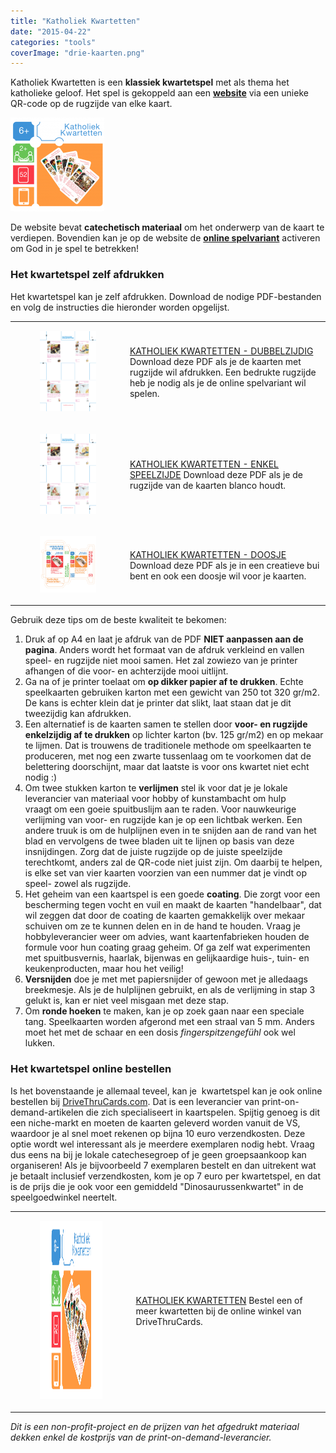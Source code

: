 ```yaml
---
title: "Katholiek Kwartetten"
date: "2015-04-22"
categories: "tools"
coverImage: "drie-kaarten.png"
---
```


Katholiek Kwartetten is een **klassiek kwartetspel** met als thema het katholieke geloof. Het spel is gekoppeld aan een [**website**](http://kwartet.gelovenleren.net/ "Katholiek Kwartetten") via een unieke QR-code op de rugzijde van elke kaart. 

<!--more-->

![Katholiek Kwartetten](images/het-spel1-150x150.png)

De website bevat **catechetisch materiaal** om het onderwerp van de kaart te verdiepen. Bovendien kan je op de website de [**online spelvariant**](/blog/katholiek-kwartetten-met-online-kwis "Kwatholiek Kwartetten met online kwis") activeren om God in je spel te betrekken!

### Het kwartetspel zelf afdrukken

Het kwartetspel kan je zelf afdrukken. Download de nodige PDF-bestanden en volg de instructies die hieronder worden opgelijst.

<table class=""><tbody><tr><td><figure><a href="https://storage.googleapis.com/geloven-leren/kwartet/kwartet-om-zelf-af-te-drukken.pdf" target="_blank" rel="noreferrer noopener" aria-label="￼ (opent in een nieuwe tab)"><img width="484" src="images/kwartet-4-up.png" alt="Katholieke kwartetten 4-up PDF dubbelzijdig"></a></figure></td><td><a href="https://storage.googleapis.com/geloven-leren/kwartet/kwartet-om-zelf-af-te-drukken.pdf" target="_blank" rel="noreferrer noopener" aria-label=" (opent in een nieuwe tab)">KATHOLIEK KWARTETTEN - DUBBELZIJDIG</a> Download deze PDF als je de kaarten met rugzijde wil afdrukken.&nbsp;Een bedrukte rugzijde heb je nodig als je de online spelvariant wil spelen.</td></tr><tr><td><figure><a href="https://storage.googleapis.com/geloven-leren/kwartet/kwartet-om-zelf-af-te-drukken-enkelzijdig.pdf" target="_blank" rel="noreferrer noopener" aria-label="￼ (opent in een nieuwe tab)"><img width="484" src="images/kwartet-4-up.png" alt="Katholieke kwartetten 4-up PDF voorzijde"></a></figure></td><td><a href="https://storage.googleapis.com/geloven-leren/kwartet/kwartet-om-zelf-af-te-drukken-enkelzijdig.pdf" target="_blank" rel="noreferrer noopener" aria-label=" (opent in een nieuwe tab)">KATHOLIEK KWARTETTEN - ENKEL SPEELZIJDE</a> Download deze PDF als je de rugzijde van de kaarten blanco houdt.</td></tr><tr><td><figure><a href="https://storage.googleapis.com/geloven-leren/kwartet/katholiek-kwartetten-doosje.pdf" target="_blank" rel="noreferrer noopener" aria-label="￼ (opent in een nieuwe tab)"><img width="484" src="images/doosje.png" alt="Katholieke kwartetten PDF doosje"></a></figure></td><td><a href="https://storage.googleapis.com/geloven-leren/kwartet/katholiek-kwartetten-doosje.pdf" target="_blank" rel="noreferrer noopener" aria-label=" (opent in een nieuwe tab)">KATHOLIEK KWARTETTEN - DOOSJE</a> Download deze PDF als je in een creatieve bui bent en ook een doosje wil voor je kaarten.</td></tr></tbody></table>

Gebruik deze tips om de beste kwaliteit te bekomen:

1. Druk af op A4 en laat je afdruk van de PDF **NIET aanpassen aan de pagina**. Anders wordt het formaat van de afdruk verkleind en vallen speel- en rugzijde niet mooi samen. Het zal zowiezo van je printer afhangen of die voor- en achterzijde mooi uitlijnt.
2. Ga na of je printer toelaat om **op dikker papier af te drukken**. Echte speelkaarten gebruiken karton met een gewicht van 250 tot 320 gr/m2. De kans is echter klein dat je printer dat slikt, laat staan dat je dit tweezijdig kan afdrukken.
3. Een alternatief is de kaarten samen te stellen door **voor- en rugzijde enkelzijdig af te drukken** op lichter karton (bv. 125 gr/m2) en op mekaar te lijmen. Dat is trouwens de traditionele methode om speelkaarten te produceren, met nog een zwarte tussenlaag om te voorkomen dat de belettering doorschijnt, maar dat laatste is voor ons kwartet niet echt nodig :)
4. Om twee stukken karton te **verlijmen** stel ik voor dat je je lokale leverancier van materiaal voor hobby of kunstambacht om hulp vraagt om een goeie spuitbuslijm aan te raden. Voor nauwkeurige verlijming van voor- en rugzijde kan je op een lichtbak werken. Een andere truuk is om de hulplijnen even in te snijden aan de rand van het blad en vervolgens de twee bladen uit te lijnen op basis van deze insnijdingen. Zorg dat de juiste rugzijde op de juiste speelzijde terechtkomt, anders zal de QR-code niet juist zijn. Om daarbij te helpen, is elke set van vier kaarten voorzien van een nummer dat je vindt op speel- zowel als rugzijde.
5. Het geheim van een kaartspel is een goede **coating**. Die zorgt voor een bescherming tegen vocht en vuil en maakt de kaarten "handelbaar", dat wil zeggen dat door de coating de kaarten gemakkelijk over mekaar schuiven om ze te kunnen delen en in de hand te houden. Vraag je hobbyleverancier weer om advies, want kaartenfabrieken houden de formule voor hun coating graag geheim. Of ga zelf wat experimenten met spuitbusvernis, haarlak, bijenwas en gelijkaardige huis-, tuin- en keukenproducten, maar hou het veilig!
6. **Versnijden** doe je met met papiersnijder of gewoon met je alledaags breekmesje. Als je de hulplijnen gebruikt, en als de verlijming in stap 3 gelukt is, kan er niet veel misgaan met deze stap.
7. Om **ronde hoeken** te maken, kan je op zoek gaan naar een speciale tang. Speelkaarten worden afgerond met een straal van 5 mm. Anders moet het met de schaar en een dosis _fingerspitzengefühl_ ook wel lukken.

### Het kwartetspel online bestellen

Is het bovenstaande je allemaal teveel, kan je  kwartetspel kan je ook online bestellen bij [DriveThruCards.com](http://www.drivethrucards.com/product/146547/Katholiek-Kwartetten "Katholiek Kwartetten"). Dat is een leverancier van print-on-demand-artikelen die zich specialiseert in kaartspelen. Spijtig genoeg is dit een niche-markt en moeten de kaarten geleverd worden vanuit de VS, waardoor je al snel moet rekenen op bijna 10 euro verzendkosten. Deze optie wordt wel interessant als je meerdere exemplaren nodig hebt. Vraag dus eens na bij je lokale catechesegroep of je geen groepsaankoop kan organiseren! Als je bijvoorbeeld 7 exemplaren bestelt en dan uitrekent wat je betaalt inclusief verzendkosten, kom je op 7 euro per kwartetspel, en dat is de prijs die je ook voor een gemiddeld "Dinosaurussenkwartet" in de speelgoedwinkel neertelt.

<table class=""><tbody><tr><td><figure><a href="http://www.drivethrucards.com/product/146547/Katholiek-Kwartetten" target="_blank" rel="noopener noreferrer"><img src="images/het-spel1.png" alt="Katholiek kwartetten" width="284" height="284"></a></figure></td><td><a href="http://www.drivethrucards.com/product/146547/Katholiek-Kwartetten" target="_blank" rel="noopener noreferrer">KATHOLIEK KWARTETTEN</a> Bestel een of meer kwartetten bij de online winkel van DriveThruCards.</td></tr></tbody></table>

_Dit is een non-profit-project en de prijzen van het afgedrukt materiaal dekken enkel de kostprijs van de print-on-demand-leverancier._
